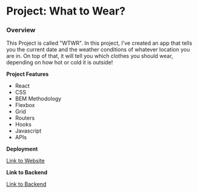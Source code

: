 # Project: What to Wear?

### Overview

This Project is called "WTWR". In this project, I've created an app that tells you the current date and the weather conditions of whatever location you are in. On top of that, it will tell you which clothes you should wear, depending on how hot or cold it is outside!

**Project Features**

- React
- CSS
- BEM Methodology
- Flexbox
- Grid
- Routers
- Hooks
- Javascript
- APIs

**Deployment**

[Link to Website](www.what2wear.crabdance.com)

**Link to Backend**

[Link to Backend](https://github.com/Jacob-Cozens/se_project_express)
